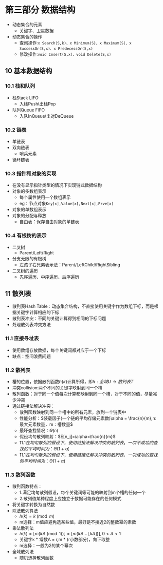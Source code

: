 # 第三部分 数据结构

- 动态集合的元素
  - 关键字、卫星数据
- 动态集合的操作
  - 查询操作:`x Search(S,k)、x Minimum(S)、x Maximum(S)、x SuccessOr(S,x)、x PredecessOr(S,x)`
  - 修改操作:`void Insert(S,x)、void Delete(S,x)`

## 10 基本数据结构

### 10.1 栈和队列

- 栈Stack LIFO
  - 入栈Push\出栈Pop
- 队列Queue FIFO
  - 入队InQueue\出对DeQueue

### 10.2 链表

- 单链表
- 双向链表
  - 哨兵元素
- 循环链表

### 10.3 指针和对象的实现

- 在没有显示指针类型的情况下实现链式数据结构
- 对象的多数组表示
  - 每个属性使用一个数组表示
  - eg：节点对象`Key[x],Value[x],Next[x],Prve[x]`
- 对象的单数组表示
- 对象的分配与释放
  - 自由表：保存自由对象的单链表

### 10.4 有根树的表示

- 二叉树
  - Parent/Left/Right
- 分支无限的有根树
  - 左孩子右兄弟表示法：Parent/LeftChild/RightSibling
- 二叉树的遍历
  - 先序遍历、中序遍历、后序遍历

## 11 散列表

- 散列表Hash Table：动态集合结构，不直接使用关键字作为数组下标，而是根据关键字计算相应的下标
- 散列表冲突：不同的关键计算得到相同的下标问题
- 处理散列表冲突方法

### 11.1 直接寻址表

- 使用数组存放数据，每个关键词都对应于一个下标
- 缺点：空间浪费问题

### 11.2 散列表

- 槽的位置，依据散列函数$h(k)$计算所得，即$h:全域U \rightarrow 散列表T$
- 冲突collision:两个不同的关键字映射到同一个槽
- 散列函数：对于同一个值每次计算都映射到同一个槽，对于不同的值，尽量减少冲突
- 通过链接法解决冲突：
  - 散列函数映射到同一个槽中的所有元素，放到一个链表中
  - 性能分析：$装载因子(一个链的平均存储元素数)\alpha = \frac{n}{m},n:最大元素数量，m：槽数量$
  - 最坏查找情况：$\Theta(n)$
  - 假设均匀散列映射：$E[n_j]=\alpha=\frac{n}{m}$
  - $`11.1 在均匀散列的假设下，使用链接法解决冲突的散列表，一次不成功的查找的平均时间为：\Theta(1+\alpha)`$
  - $`11.1 在均匀散列的假设下，使用链接法解决冲突的散列表，一次成功的查找的平均时间为：\Theta(1+\alpha)`$

### 11.3 散列函数

- 散列函数特点：
  - 1.满足均匀散列假设，每个关键词等可能的映射到m个槽的任何一个
  - 2.散列值某种程度上应独立于数据可能存在的任何模式
- 将关键字转换为自然数
- 除法散列算法
  - $h(k)= k \pmod{m}$
  - m选择：m值应避免选某些值，最好是不接近2的整数幂的素数
- 乘法散列法
  - $h(k) =\lfloor m(kA \pmod {1}) \rfloor = \lfloor m(kA - \lfloor{kA}\rfloor) \rfloor, 0 < A <1$
  - 关键字k * 常数A = r,m * (r小数部分)，向下取整
  - m选择：一般为2的某个幂次
- 全域散列法
  - 随机选择散列函数